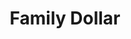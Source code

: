 ---
title: "Family Dollar"
url: /indianapolis/family-dollar-west-washington-street/
shop: variety store
---